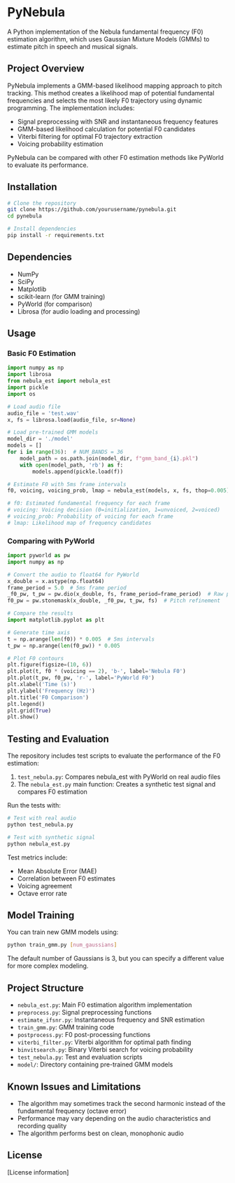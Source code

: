 # PyNebula

A Python implementation of the Nebula fundamental frequency (F0) estimation algorithm, which uses Gaussian Mixture Models (GMMs) to estimate pitch in speech and musical signals.

## Project Overview

PyNebula implements a GMM-based likelihood mapping approach to pitch tracking. This method creates a likelihood map of potential fundamental frequencies and selects the most likely F0 trajectory using dynamic programming. The implementation includes:

- Signal preprocessing with SNR and instantaneous frequency features
- GMM-based likelihood calculation for potential F0 candidates
- Viterbi filtering for optimal F0 trajectory extraction
- Voicing probability estimation

PyNebula can be compared with other F0 estimation methods like PyWorld to evaluate its performance.

## Installation

```bash
# Clone the repository
git clone https://github.com/yourusername/pynebula.git
cd pynebula

# Install dependencies
pip install -r requirements.txt
```

## Dependencies

- NumPy
- SciPy
- Matplotlib
- scikit-learn (for GMM training)
- PyWorld (for comparison)
- Librosa (for audio loading and processing)

## Usage

### Basic F0 Estimation

```python
import numpy as np
import librosa
from nebula_est import nebula_est
import pickle
import os

# Load audio file
audio_file = 'test.wav'
x, fs = librosa.load(audio_file, sr=None)

# Load pre-trained GMM models
model_dir = './model'
models = []
for i in range(36):  # NUM_BANDS = 36
    model_path = os.path.join(model_dir, f"gmm_band_{i}.pkl")
    with open(model_path, 'rb') as f:
        models.append(pickle.load(f))

# Estimate F0 with 5ms frame intervals
f0, voicing, voicing_prob, lmap = nebula_est(models, x, fs, thop=0.005)

# f0: Estimated fundamental frequency for each frame
# voicing: Voicing decision (0=initialization, 1=unvoiced, 2=voiced)
# voicing_prob: Probability of voicing for each frame
# lmap: Likelihood map of frequency candidates
```

### Comparing with PyWorld

```python
import pyworld as pw
import numpy as np

# Convert the audio to float64 for PyWorld
x_double = x.astype(np.float64)
frame_period = 5.0  # 5ms frame period
_f0_pw, t_pw = pw.dio(x_double, fs, frame_period=frame_period)  # Raw pitch extraction
f0_pw = pw.stonemask(x_double, _f0_pw, t_pw, fs)  # Pitch refinement

# Compare the results
import matplotlib.pyplot as plt

# Generate time axis
t = np.arange(len(f0)) * 0.005  # 5ms intervals
t_pw = np.arange(len(f0_pw)) * 0.005

# Plot F0 contours
plt.figure(figsize=(10, 6))
plt.plot(t, f0 * (voicing == 2), 'b-', label='Nebula F0')
plt.plot(t_pw, f0_pw, 'r-', label='PyWorld F0')
plt.xlabel('Time (s)')
plt.ylabel('Frequency (Hz)')
plt.title('F0 Comparison')
plt.legend()
plt.grid(True)
plt.show()
```

## Testing and Evaluation

The repository includes test scripts to evaluate the performance of the F0 estimation:

1. `test_nebula.py`: Compares nebula_est with PyWorld on real audio files
2. The `nebula_est.py` main function: Creates a synthetic test signal and compares F0 estimation

Run the tests with:

```bash
# Test with real audio
python test_nebula.py

# Test with synthetic signal
python nebula_est.py
```

Test metrics include:
- Mean Absolute Error (MAE)
- Correlation between F0 estimates
- Voicing agreement
- Octave error rate

## Model Training

You can train new GMM models using:

```bash
python train_gmm.py [num_gaussians]
```

The default number of Gaussians is 3, but you can specify a different value for more complex modeling.

## Project Structure

- `nebula_est.py`: Main F0 estimation algorithm implementation
- `preprocess.py`: Signal preprocessing functions
- `estimate_ifsnr.py`: Instantaneous frequency and SNR estimation
- `train_gmm.py`: GMM training code
- `postprocess.py`: F0 post-processing functions
- `viterbi_filter.py`: Viterbi algorithm for optimal path finding
- `binvitsearch.py`: Binary Viterbi search for voicing probability
- `test_nebula.py`: Test and evaluation scripts
- `model/`: Directory containing pre-trained GMM models

## Known Issues and Limitations

- The algorithm may sometimes track the second harmonic instead of the fundamental frequency (octave error)
- Performance may vary depending on the audio characteristics and recording quality
- The algorithm performs best on clean, monophonic audio

## License

[License information]
